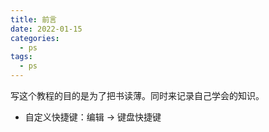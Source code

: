 ```yaml
---
title: 前言
date: 2022-01-15
categories:
  - ps
tags:
  - ps
---
```




写这个教程的目的是为了把书读薄。同时来记录自己学会的知识。

- 自定义快捷键：编辑 -> 键盘快捷键